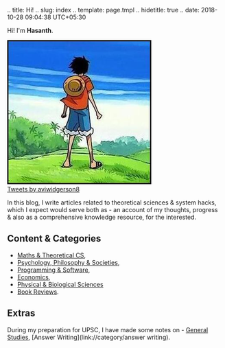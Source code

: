 .. title: Hi!
.. slug: index
.. template: page.tmpl
.. hidetitle: true
.. date: 2018-10-28 09:04:38 UTC+05:30

Hi! I'm **Hasanth**.

<div class="twitter-feed">
    <div class="container">
        <div class="row">
			<div class="col-md-8" style="padding-left: 0;">
				<img src="/images/luffy.jpg">
			</div>
            <div class="col-md-4">
              <!-- Twitter Embed Code -->
               <a class="twitter-timeline" data-width="250" data-height="350" href="https://twitter.com/aviwidgerson8?ref_src=twsrc%5Etfw">Tweets by aviwidgerson8</a> <script async src="https://platform.twitter.com/widgets.js" charset="utf-8"></script>
               <!-- / Twitter Embed Code -->
            </div>
        </div>
    </div>
</div>


In this blog, I write articles related to theoretical sciences & system hacks, which I expect would serve both as - an account of my thoughts, progress & also as a comprehensive knowledge resource, for the interested.

## Content & Categories 
- [Maths & Theoretical CS](link://tag/maths), 
- [Psychology, Philosophy & Societies](link://tag/humans), 
- [Programming & Software](link://tag/software), 
- [Economics](link://tag/economics), 
- [Physical & Biological Sciences](link://tag/science)
- [Book Reviews](link://tag/books).

## Extras
During my preparation for UPSC, I have made some notes on - [General Studies](link://category/upsc), [Answer Writing](link://category/answer writing).

 














